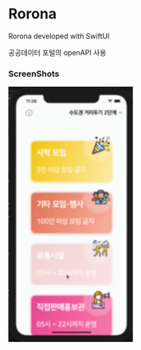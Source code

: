 # Rorona

Rorona developed with SwiftUI

공공데이터 포털의 openAPI 사용

### ScreenShots
<img src="https://github.com/MojitoBar/Rorona/blob/main/screenshot.gif" width="250"/>
